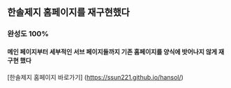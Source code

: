 ## 한솔제지 홈페이지를 재구현했다

### 완성도 100%

#### 메인 페이지부터 세부적인 서브 페이지들까지 기존 홈페이지를 양식에 밧어나지 않게 재구현 했다


[한솔제지 홈페이지 바로가기] (https://ssun221.github.io/hansol/)

